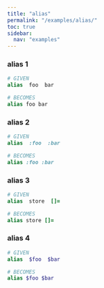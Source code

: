 ```yaml
---
title: "alias"
permalink: "/examples/alias/"
toc: true
sidebar:
  nav: "examples"
---
```


### alias 1
```ruby
# GIVEN
alias  foo  bar
```
```ruby
# BECOMES
alias foo bar
```
### alias 2
```ruby
# GIVEN
alias  :foo  :bar
```
```ruby
# BECOMES
alias :foo :bar
```
### alias 3
```ruby
# GIVEN
alias  store  []=
```
```ruby
# BECOMES
alias store []=
```
### alias 4
```ruby
# GIVEN
alias  $foo  $bar
```
```ruby
# BECOMES
alias $foo $bar
```
